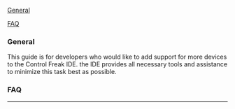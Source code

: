 [General](#General)


[FAQ](#FAQ)


### <a name="General"></a>General

This guide is for developers who would like to add support for more devices to the Control Freak IDE. the IDE provides all necessary tools and assistance to minimize 
this task best as possible. 


### <a name="FAQ"></a>FAQ

<hr/>

